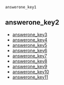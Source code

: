 ```ngMeta
answerone_key1
```
## answerone_key2
* [answerone_key3](https://drive.google.com/open?id=1Gd8-5l1e_oFsNOIHGK4dR4FmY0QbX9O1TTb67zroAsI)
* [answerone_key4](https://drive.google.com/open?id=13fmxcugIvahVwnlpRwbh_EzjVWlxKr7VcX31afRafeE)
* [answerone_key5](https://drive.google.com/open?id=1uwtOKQAuZHjyZUuYvBl9LS6ELilX9mtBH2UrmPe9nnQ)
* [answerone_key6](https://drive.google.com/open?id=102q8j14QFxA_T2PRsy5jL_lfCX_J9DJHX_mWx_k8708)
* [answerone_key7](https://drive.google.com/open?id=1lAdc4_a7tbMr73MVptWpzcFP9lfRnPe76ptbMTTpEtQ)
* [answerone_key8](https://drive.google.com/open?id=1U09zw4XzQWFNuhRiRSBeGV4ZOrkqSHh_dVZO-LDIhig)
* [answerone_key9](https://drive.google.com/open?id=1L3_GjweReLzvBHVBChGx_ZO7Anqhv3mml435c6-EP7o)
* [answerone_key10](https://drive.google.com/open?id=1KUmLEyInI7CCaZapzF6u3NCVMww2fhQj9L80SZ0lmTs)
* [answerone_key11](https://drive.google.com/open?id=1Ut1jicuZIKyaEykLahHSR2dylmi0TQBNxZ96gsD9uYg)


